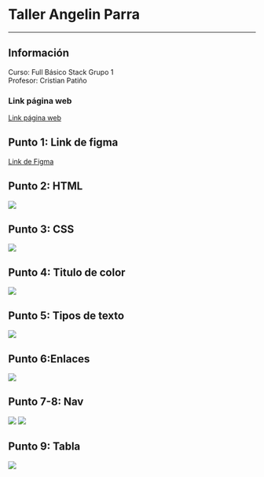 <h1> Taller Angelin Parra </h1>
<hr>
<h2> Información</h2>
  <p>Curso: Full Básico Stack Grupo 1
  <br> Profesor: Cristian Patiño</p>
<h3>Link página web</h3>
<a href="https://angelinvanessa.github.io/Unidad-9/">Link página web</a>
<h2> Punto 1: Link de figma</h2>
<a href="https://www.figma.com/proto/MiYScFG5DZ58cncTTqyWJO/Angelin-Parra---Figma-Excercise?node-id=1-297">Link de Figma</a>
<h2> Punto 2: HTML</h2>
<img src="PUBLIC/images/html.png">
<h2>Punto 3: CSS</h2>
<img src="PUBLIC/images/css.png">
<h2>Punto 4: Titulo de color</h2>
<img src="PUBLIC/images/punto4.png">
<h2>Punto 5: Tipos de texto</h2>
<img src="PUBLIC/images/punto5.png">
<h2>Punto 6:Enlaces</h2>
<img src="PUBLIC/images/punto6.png">
<h2>Punto 7-8: Nav</h2>
<img src="PUBLIC/images/punto7.png">
<img src="PUBLIC/images/punto8.png">
<h2>Punto 9: Tabla</h2>
<img src="PUBLIC/images/punto9.png">